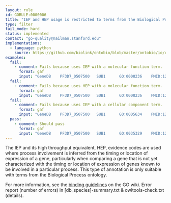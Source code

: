 ```yaml
---
layout: rule
id: GORULE:0000006
title: "IEP and HEP usage is restricted to terms from the Biological Process ontology"
type: filter
fail_mode: hard
status: implemented
contact: "go-quality@mailman.stanford.edu"
implementations:
  - language: python
    source: https://github.com/biolink/ontobio/blob/master/ontobio/io/qc.py
examples:
  fail:
    - comment: Fails because uses IEP with a molecular function term.
      format: gaf
      input: "GeneDB	PF3D7_0507500	SUB1	  GO:0008236	PMID:12764150	IEP	F	subtilisin-like	protease 1	PfSUB1|PFE0370c	gene	taxon:36329	20090624	GeneDB"
  fail:
    - comment: Fails because uses HEP with a molecular function term.
      format: gaf
      input: "GeneDB	PF3D7_0507500	SUB1	  GO:0008236	PMID:12764150	HEP	F	subtilisin-like	protease 1	PfSUB1|PFE0370c	gene	taxon:36329	20090624	GeneDB"
  fail:
    - comment: Fails because uses IEP with a cellular component term.
      format: gaf
      input: "GeneDB	PF3D7_0507500	SUB1	  GO:0005634	PMID:12764150	IEP	F	subtilisin-like	protease 1	PfSUB1|PFE0370c	gene	taxon:36329	20090624	GeneDB"
  pass:
    - comment: Should pass
      format: gaf
      input: "GeneDB	PF3D7_0507500	SUB1	  GO:0035329	PMID:12764150	IEP	F	subtilisin-like	protease 1	PfSUB1|PFE0370c	gene	taxon:36329	20090624	GeneDB"
---
```

The IEP and its high throughput equivalent, HEP, evidence codes are used where process involvement is inferred from
the timing or location of expression of a gene, particularly when
comparing a gene that is not yet characterized with the timing or
location of expression of genes known to be involved in a particular
process. This type of annotation is only suitable with terms from the
Biological Process ontology.

For more information, see the [binding
guidelines](http://wiki.geneontology.org/index.php/Binding_Guidelines)
on the GO wiki.
Error report (number of errors) in [db_species]-summary.txt & owltools-check.txt (details).
